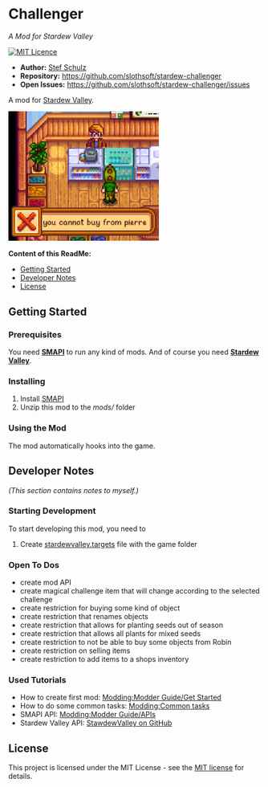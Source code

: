 ﻿# Challenger

_A Mod for Stardew Valley_

[![MIT Licence](https://img.shields.io/github/license/jenkinsci/java-client-api.svg?label=License)](LICENSE)

- **Author:** [Stef Schulz](mailto:s.schulz@slothsoft.de)
- **Repository:** <https://github.com/slothsoft/stardew-challenger>
- **Open Issues:** <https://github.com/slothsoft/stardew-challenger/issues>

A mod for [Stardew Valley](https://www.stardewvalley.net/).

<img alt="Screenshot" src="readme/screenshot.png" width="300"/>

**Content of this ReadMe:**

- [Getting Started](#getting-started)
- [Developer Notes](#developer-notes)
- [License](#license)



## Getting Started

### Prerequisites

You need **[SMAPI](https://smapi.io/)** to run any kind of mods. And of course you need **[Stardew Valley](https://www.stardewvalley.net/)**.


### Installing

1. Install [SMAPI](https://smapi.io/)
1. Unzip this mod to the _mods/_ folder


### Using the Mod

The mod automatically hooks into the game.



## Developer Notes

_(This section contains notes to myself.)_

### Starting Development

To start developing this mod, you need to

1. Create [stardewvalley.targets](https://github.com/Pathoschild/SMAPI/blob/develop/docs/technical/mod-package.md#custom-game-path) file with the game folder

### Open To Dos

- create mod API
- create magical challenge item that will change according to the selected challenge
- create restriction for buying some kind of object
- create restriction that renames objects
- create restriction that allows for planting seeds out of season
- create restriction that allows all plants for mixed seeds
- create restriction to not be able to buy some objects from Robin
- create restriction on selling items
- create restriction to add items to a shops inventory


### Used Tutorials

- How to create first mod: [Modding:Modder Guide/Get Started](https://stardewvalleywiki.com/Modding:Modder_Guide/Get_Started)
- How to do some common tasks: [Modding:Common tasks](https://stardewvalleywiki.com/Modding:Common_tasks)
- SMAPI API: [Modding:Modder Guide/APIs](https://stardewvalleywiki.com/Modding:Modder_Guide/APIs)
- Stardew Valley API: [StawdewValley on GitHub](https://github.com/AdamMcIntosh/StawdewValley)


## License

This project is licensed under the MIT License - see the [MIT license](LICENSE) for details.
